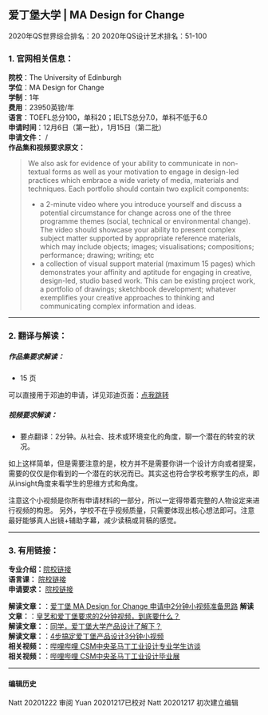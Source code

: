 ## 爱丁堡大学 | MA Design for Change

2020年QS世界综合排名：20
2020年QS设计艺术排名：51-100


### 1. 官网相关信息：

**院校**：The University of Edinburgh  
**学位**：MA Design for Change  
**学制**：1年  
**费用**：23950英镑/年  
**语言**：TOEFL总分100，单科20；IELTS总分7.0，单科不低于6.0  
**申请时间**：12月6日（第一批），1月15日（第二批）  
**申请文件**： /  
**作品集和视频要求原文：**   

> We also ask for evidence of your ability to communicate in non-textual forms as well as your motivation to engage in design-led practices which embrace a wide variety of media, materials and techniques. Each portfolio should contain two explicit components:
> -	a 2-minute video where you introduce yourself and discuss a potential circumstance for change across one of the three programme themes (social, technical or environmental change). The video should showcase your ability to present complex subject matter supported by appropriate reference materials, which may include objects; images; visualisations; compositions; performance; drawing; writing; etc
> - a collection of visual support material (maximum 15 pages) which demonstrates your affinity and aptitude for engaging in creative, design-led, studio based work. This can be existing project work, a portfolio of drawings; sketchbook development; whatever exemplifies your creative approaches to thinking and communicating complex information and ideas.





---


### 2. 翻译与解读：

##### 作品集要求解读：
- 15 页

可以直接用于邓迪的申请，详见邓迪页面：[点我跳转](链接待补充)

##### 视频要求解读：

- 要点翻译：2分钟。从社会、技术或环境变化的角度，聊一个潜在的转变的状况。

如上这样简单，但是需要注意的是，校方并不是需要你讲一个设计方向或者提案，需要的仅仅是你看到的一个潜在的状况而已。其实这也符合学校考察学生的点，即从insight角度来看学生的思维方式和角度。

注意这个小视频是你所有申请材料的一部分，所以一定得带着完整的人物设定来进行视频的构思。
另外，学校不在乎视频质量，只需要体现出核心想法即可。注意最好能够真人出镜+辅助字幕，减少读稿或背稿的感觉。



---


### 3. 有用链接：

**专业介绍：**[院校链接](https://www.ed.ac.uk/studying/postgraduate/degrees/index.php?r=site/view&id=951)  
**语言课：** [院校链接](https://www.ed.ac.uk/english-language-teaching/ele-courses/team-test)  
**申请要求：** [院校链接](https://www.ed.ac.uk/studying/international/postgraduate-entry/asia/china)  



**解读文章：**：[爱丁堡 MA Design for Change 申请中2分钟小视频准备思路](http://www.makebi.net/32431.html)
**解读文章：**：[皇艺和爱丁堡要求的2分钟视频，到底要什么？](http://www.makebi.net/36199.html)  
**解读文章：**：[同学，爱丁堡大学产品设计了解下？](http://www.makebi.net/27462.html)  
**解读文章：**：[4步搞定爱丁堡产品设计3分钟小视频](http://www.makebi.net/25881.html)  
**相关视频：**：[哔哩哔哩 CSM中央圣马丁工业设计专业学生访谈](https://www.bilibili.com/video/av22601238)    
**相关视频：**：[哔哩哔哩 CSM中央圣马丁工业设计毕业展](https://www.bilibili.com/video/av22637544)  



---


#### 编辑历史  

Natt 20201222 审阅
Yuan 20201217已校对
Natt 20201217 初次建立编辑  
